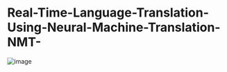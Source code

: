# Real-Time-Language-Translation-Using-Neural-Machine-Translation-NMT-
![image](https://github.com/user-attachments/assets/37f72123-f1b9-4b1d-bfce-df93bd2a0d32)
